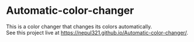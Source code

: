 # Automatic-color-changer
This is a color changer that changes its colors automatically.
<br/>
See this project live at https://nepul321.github.io/Automatic-color-changer/.
